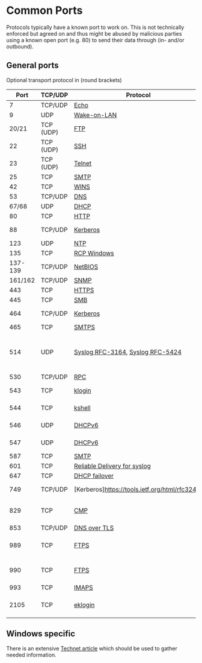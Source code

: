 # Common Ports
Protocols typically have a known port to work on. This is not technically enforced but agreed on and thus might be abused by malicious parties using a known open port (e.g. 80) to send their data through (in- and/or outbound).

## General ports
Optional transport protocol in (round brackets)

Port | TCP/UDP | Protocol | Comment
---|---|---|---
7 | TCP/UDP | [Echo](https://en.wikipedia.org/wiki/Echo_Protocol) | 
9 | UDP | [Wake-on-LAN](https://en.wikipedia.org/wiki/Wake-on-LAN) | Unofficial
20/21 | TCP (UDP) | [FTP](https://en.wikipedia.org/wiki/File_Transfer_Protocol) | _Unsafe, do not use_
22 | TCP (UDP) | [SSH](https://en.wikipedia.org/wiki/Secure_Shell) | 
23 | TCP (UDP) | [Telnet](https://en.wikipedia.org/wiki/Telnet) | _Unsafe, do not use_
25 | TCP | [SMTP](https://en.wikipedia.org/wiki/Simple_Mail_Transfer_Protocol) | 
42 | TCP | [WINS](https://en.wikipedia.org/wiki/Windows_Internet_Name_Service) | 
53 | TCP/UDP | [DNS](https://en.wikipedia.org/wiki/Domain_Name_System) | 
67/68 | UDP | [DHCP](https://en.wikipedia.org/wiki/Dynamic_Host_Configuration_Protocol) | 
80 | TCP | [HTTP](https://en.wikipedia.org/wiki/Hypertext_Transfer_Protocol) | 
88 | TCP/UDP | [Kerberos](https://en.wikipedia.org/wiki/Kerberos_(protocol)) | Kerberos V5 KDC
123 | UDP | [NTP](https://en.wikipedia.org/wiki/Network_Time_Protocol) | 
135 | TCP | [RCP Windows]() | 
137-139 | TCP/UDP | [NetBIOS](https://en.wikipedia.org/wiki/NetBIOS) | 
161/162 | TCP/UDP | [SNMP](https://en.wikipedia.org/wiki/Simple_Network_Management_Protocol) | 
443 | TCP | [HTTPS](https://en.wikipedia.org/wiki/HTTPS) | 
445 | TCP | [SMB](https://en.wikipedia.org/wiki/Server_Message_Block) | named pipes
464 | TCP/UDP | [Kerberos](https://tools.ietf.org/html/rfc3244?#page-2) | Change/Set Password
465 | TCP | [SMTPS](https://en.m.wikipedia.org/wiki/SMTPS) | SMTP over TLS
514 | UDP | [Syslog RFC-3164](https://tools.ietf.org/html/rfc3164?#page-5), [Syslog RFC-5424](https://tools.ietf.org/html/rfc5424) | on Unix the ssh predated rsh also used this port, consider security
530 | TCP/UDP | [RPC](https://en.wikipedia.org/wiki/Remote_procedure_call) | 
543 | TCP | [klogin](https://web.mit.edu/kerberos/krb5-1.4/krb5-1.4.1/doc/krb5-admin/Configuring-Your-Firewall-to-Work-With-Kerberos-V5.html) | Kerberos V5 rlogin
544 | TCP | [kshell](https://web.mit.edu/kerberos/krb5-1.4/krb5-1.4.1/doc/krb5-admin/Configuring-Your-Firewall-to-Work-With-Kerberos-V5.html) | Kerberos V5 remote shell rsh
546 | UDP | [DHCPv6](https://en.m.wikipedia.org/wiki/DHCPv6) | DHCPv6 for clients
547 | UDP | [DHCPv6](https://en.m.wikipedia.org/wiki/DHCPv6) | DHCPv6 for servers
587 | TCP | [SMTP](https://en.m.wikipedia.org/wiki/Simple_Mail_Transfer_Protocol) | 
601 | TCP | [Reliable Delivery for syslog](http://www.networksorcery.com/enp/rfc/rfc3195.txt?#page-33) | 
647 | TCP | [DHCP failover](https://tools.ietf.org/html/draft-ietf-dhc-failover-12?#page-81) | 
749 | TCP/UDP | [Kerberos]https://tools.ietf.org/html/rfc3244) | Kerberos V5 admin/changepw
829 | TCP | [CMP](https://tools.ietf.org/html/rfc4210) | Certificate Management Protocol
853 | TCP/UDP | [DNS over TLS](https://tools.ietf.org/html/rfc7858) | 
989 | TCP | [FTPS](https://en.m.wikipedia.org/wiki/FTPS) | FTPS data channel, this is **NOT** [SFTP](https://en.m.wikipedia.org/wiki/SSH_File_Transfer_Protocol)
990 | TCP | [FTPS](https://en.m.wikipedia.org/wiki/FTPS) | FTPS control channel, this is **NOT** [SFTP](https://en.m.wikipedia.org/wiki/SSH_File_Transfer_Protocol)
993 | TCP | [IMAPS](https://en.m.wikipedia.org/wiki/Internet_Message_Access_Protocol) | IMAP over TLS
2105 | TCP | [eklogin](https://web.mit.edu/kerberos/krb5-1.4/krb5-1.4.1/doc/krb5-admin/Configuring-Your-Firewall-to-Work-With-Kerberos-V5.html) | Encrypted Kerberos V5 rlogin

## Windows specific
There is an extensive [Technet article](https://support.microsoft.com/en-us/help/832017/service-overview-and-network-port-requirements-for-windows) which should be used to gather needed information.
